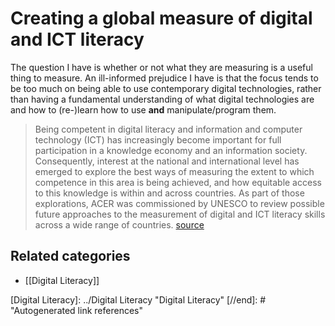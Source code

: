 # Creating a global measure of digital and ICT literacy

 The question I have is whether or not what they are measuring is a useful thing to measure. An ill-informed prejudice I have is that the focus tends to be too much on being able to use contemporary digital technologies, rather than having a fundamental understanding of what digital technologies are and how to (re-)learn how to use **and** manipulate/program them.

> Being competent in digital literacy and information and computer technology (ICT) has increasingly become important for full participation in a knowledge economy and an information society. Consequently, interest at the national and international level has emerged to explore the best ways of measuring the extent to which competence in this area is being achieved, and how equitable access to this knowledge is within and across countries.
> As part of those explorations, ACER was commissioned by UNESCO to review possible future approaches to the measurement of digital and ICT literacy skills across a wide range of countries. [source](https://rd.acer.org/article/creating-a-global-measure-of-digital-and-ict-literacy)

## Related categories

- [[Digital Literacy]]

[//begin]: # "Autogenerated link references for markdown compatibility"
[Digital Literacy]: ../Digital Literacy "Digital Literacy"
[//end]: # "Autogenerated link references"
